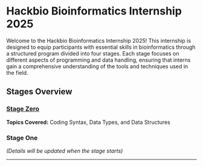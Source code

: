 # Hackbio Bioinformatics Internship 2025

Welcome to the Hackbio Bioinformatics Internship 2025! This internship is designed to equip participants with essential skills in bioinformatics through a structured program divided into four stages. Each stage focuses on different aspects of programming and data handling, ensuring that interns gain a comprehensive understanding of the tools and techniques used in the field.

## Stages Overview

### [Stage Zero](/stage-zero)
**Topics Covered:** Coding Syntax, Data Types, and Data Structures

### Stage One
*(Details will be updated when the stage starts)*

---

